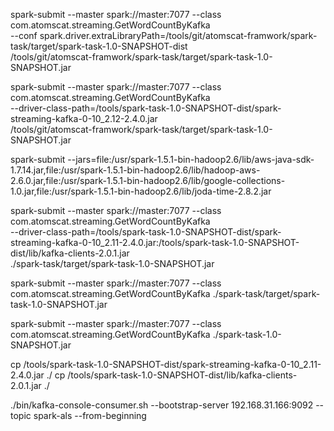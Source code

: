 


spark-submit  --master  spark://master:7077 --class com.atomscat.streaming.GetWordCountByKafka \
 --conf spark.driver.extraLibraryPath=/tools/git/atomscat-framwork/spark-task/target/spark-task-1.0-SNAPSHOT-dist \
 /tools/git/atomscat-framwork/spark-task/target/spark-task-1.0-SNAPSHOT.jar
 
 
spark-submit  --master  spark://master:7077 --class com.atomscat.streaming.GetWordCountByKafka \
--driver-class-path=/tools/spark-task-1.0-SNAPSHOT-dist/spark-streaming-kafka-0-10_2.12-2.4.0.jar \
/tools/git/atomscat-framwork/spark-task/target/spark-task-1.0-SNAPSHOT.jar
  
  
 spark-submit --jars=file:/usr/spark-1.5.1-bin-hadoop2.6/lib/aws-java-sdk-1.7.14.jar,file:/usr/spark-1.5.1-bin-hadoop2.6/lib/hadoop-aws-2.6.0.jar,file:/usr/spark-1.5.1-bin-hadoop2.6/lib/google-collections-1.0.jar,file:/usr/spark-1.5.1-bin-hadoop2.6/lib/joda-time-2.8.2.jar


spark-submit --master spark://master:7077 --class com.atomscat.streaming.GetWordCountByKafka \
--driver-class-path=/tools/spark-task-1.0-SNAPSHOT-dist/spark-streaming-kafka-0-10_2.11-2.4.0.jar:/tools/spark-task-1.0-SNAPSHOT-dist/lib/kafka-clients-2.0.1.jar \
./spark-task/target/spark-task-1.0-SNAPSHOT.jar


spark-submit --master spark://master:7077 --class com.atomscat.streaming.GetWordCountByKafka ./spark-task/target/spark-task-1.0-SNAPSHOT.jar


spark-submit --master spark://master:7077 --class com.atomscat.streaming.GetWordCountByKafka ./spark-task-1.0-SNAPSHOT.jar

cp /tools/spark-task-1.0-SNAPSHOT-dist/spark-streaming-kafka-0-10_2.11-2.4.0.jar ./
cp /tools/spark-task-1.0-SNAPSHOT-dist/lib/kafka-clients-2.0.1.jar ./



./bin/kafka-console-consumer.sh --bootstrap-server 192.168.31.166:9092 --topic spark-als --from-beginning

